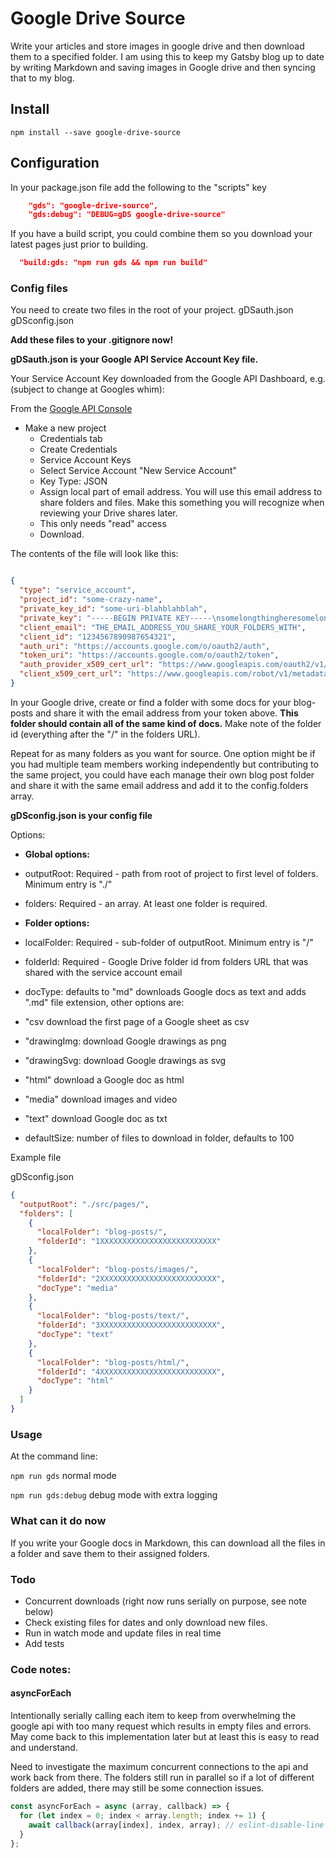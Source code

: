 # Google Drive Source

Write your articles and store images in google drive and then download them to a specified folder.
I am using this to keep my Gatsby blog up to date by writing Markdown and saving images in Google drive and then syncing that to my blog.

## Install
```npm install --save google-drive-source```

## Configuration

In your package.json file add the following to the "scripts" key

```json
    "gds": "google-drive-source",
    "gds:debug": "DEBUG=gDS google-drive-source"
```

If you have a build script, you could combine them so you download your latest pages just prior to building.

```json
  "build:gds: "npm run gds && npm run build"
```

### Config files

You need to create two files in the root of your project.
gDSauth.json
gDSconfig.json

**Add these files to your .gitignore now!**

**gDSauth.json is your Google API Service Account Key file.**

Your Service Account Key downloaded from the Google API Dashboard, e.g. (subject to change at Googles whim):

From the [Google API Console](https://console.cloud.google.com/apis)

* Make a new project
  * Credentials tab
   * Create Credentials
   * Service Account Keys
   * Select Service Account "New Service Account"
   * Key Type: JSON
   * Assign local part of email address. You will use this email address to share folders and files. Make this something you will recognize when reviewing your Drive shares later.
   * This only needs "read" access
   * Download.

The contents of the file will look like this:

```json

{
  "type": "service_account",
  "project_id": "some-crazy-name",
  "private_key_id": "some-uri-blahblahblah",
  "private_key": "-----BEGIN PRIVATE KEY-----\nsomelongthingheresomelongthingheresomelongthingheresomelongthingheresomelongthingheresomelongthingheresomelongthingheresomelongthingheresomelongthingheresomelongthingheresomelongthingheresomelongthingheresomelongthingheresomelongthingheresomelongthingheresomelongthingheresomelongthingheresomelongthingheresomelongthingheresomelongthingheresomelongthingheresomelongthinghere\n-----END PRIVATE KEY-----\n",
  "client_email": "THE_EMAIL_ADDRESS_YOU_SHARE_YOUR_FOLDERS_WITH",
  "client_id": "1234567890987654321",
  "auth_uri": "https://accounts.google.com/o/oauth2/auth",
  "token_uri": "https://accounts.google.com/o/oauth2/token",
  "auth_provider_x509_cert_url": "https://www.googleapis.com/oauth2/v1/certs",
  "client_x509_cert_url": "https://www.googleapis.com/robot/v1/metadata/x509/blahblahblahblahinhere.iam.gserviceaccount.com"
}

```

In your Google drive, create or find a folder with some docs for your blog-posts and share it with the email address from your token above. **This folder should contain all of the same kind of docs.** Make note of the folder id (everything after the "/" in the folders URL).

Repeat for as many folders as you want for source. One option might be if you had multiple team members working independently but contributing to the same project, you could have each manage their own blog post folder and share it with the same email address and add it to the config.folders array.

**gDSconfig.json is your config file**

Options:

* **Global options:**
 * outputRoot: Required - path from root of project to first level of folders. Minimum entry is "./"
 * folders: Required - an array. At least one folder is required.

* **Folder options:**
 * localFolder: Required - sub-folder of outputRoot. Minimum entry is "/"
 * folderId: Required - Google Drive folder id from folders URL that was shared with the service account email
 * docType: defaults to "md" downloads Google docs as text and adds ".md" file extension, other options are:
  * "csv download the first page of a Google sheet as csv
  * "drawingImg: download Google drawings as png
  * "drawingSvg: download Google drawings as svg
  * "html" download a Google doc as html
  * "media" download images and video
  *  "text" download Google doc as txt
 * defaultSize: number of files to download in folder, defaults to 100

Example file

gDSconfig.json
```json
{
  "outputRoot": "./src/pages/",
  "folders": [
    {
      "localFolder": "blog-posts/",
      "folderId": "1XXXXXXXXXXXXXXXXXXXXXXXXXX"
    },
    {
      "localFolder": "blog-posts/images/",
      "folderId": "2XXXXXXXXXXXXXXXXXXXXXXXXXX",
      "docType": "media"
    },
    {
      "localFolder": "blog-posts/text/",
      "folderId": "3XXXXXXXXXXXXXXXXXXXXXXXXXX",
      "docType": "text"
    },
    {
      "localFolder": "blog-posts/html/",
      "folderId": "4XXXXXXXXXXXXXXXXXXXXXXXXXX",
      "docType": "html"
    }
  ]
}
```

### Usage
At the command line:

`npm run gds` normal mode

`npm run gds:debug` debug mode with extra logging

### What can it do now

If you write your Google docs in Markdown, this can download all the files in a folder and save them to their assigned folders.  

### Todo

* Concurrent downloads (right now runs serially on purpose, see note below)
* Check existing files for dates and only download new files.
* Run in watch mode and update files in real time
* Add tests


### Code notes:

#### asyncForEach
Intentionally serially calling each item to keep from overwhelming the google api with too many request which results in empty files and errors. May come back
to this implementation later but at least this is easy to read and understand.

Need to investigate the maximum concurrent connections to the api and work back from there. The folders still run in parallel so if a lot of different folders are added, there may still be some connection issues.

```js
const asyncForEach = async (array, callback) => {
  for (let index = 0; index < array.length; index += 1) {
    await callback(array[index], index, array); // eslint-disable-line no-await-in-loop
  }
};
```
